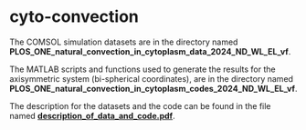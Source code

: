# cyto-convection
The COMSOL simulation datasets are in the directory named **PLOS_ONE_natural_convection_in_cytoplasm_data_2024_ND_WL_EL_vf**.

The MATLAB scripts and functions used to generate the results for the axisymmetric system (bi-spherical coordinates), are in the directory named **PLOS_ONE_natural_convection_in_cytoplasm_codes_2024_ND_WL_EL_vf**.

The description for the datasets and the code can be found in the file named <a href="https://github.com/nikhiId/cyto-convection/blob/main/description_of_data_and_code.pdf" target="_blank">**description_of_data_and_code.pdf**</a>.
